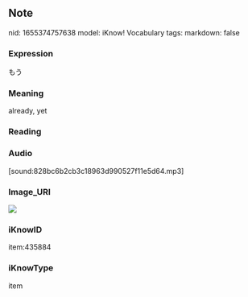 ## Note
nid: 1655374757638
model: iKnow! Vocabulary
tags: 
markdown: false

### Expression
もう

### Meaning
already, yet

### Reading


### Audio
[sound:828bc6b2cb3c18963d990527f11e5d64.mp3]

### Image_URI
<img src="f5cd0090093566eb88dc90001a7b15a1.jpg">

### iKnowID
item:435884

### iKnowType
item
